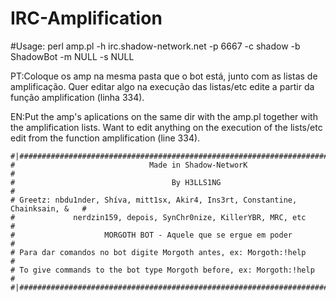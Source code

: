 # IRC-Amplification
#Usage: perl amp.pl -h irc.shadow-network.net -p 6667 -c shadow -b ShadowBot -m NULL -s NULL

PT:Coloque os amp na mesma pasta que o bot está, junto com as listas de amplificação. Quer editar algo na execução das listas/etc edite a partir da função amplification (linha 334).

EN:Put the amp's aplications on the same dir with the amp.pl together with the amplification lists. Want to edit anything on the execution of the lists/etc edit from the function amplification (line 334).

	#|##############################################################################|#
	#                              Made in Shadow-NetworK                            #
	#                                   By H3LLS1NG                                  #
	# Greetz: nbdu1nder, Shíva, mitt1sx, Akir4, Ins3rt, Constantine, Chainksain, &   #
	#             nerdzin159, depois, SynChr0nize, KillerYBR, MRC, etc               #
	#                    MORGOTH BOT - Aquele que se ergue em poder                  #
	# Para dar comandos no bot digite Morgoth antes, ex: Morgoth:!help             #
	# To give commands to the bot type Morgoth before, ex: Morgoth:!help         #
	#|##############################################################################|#
